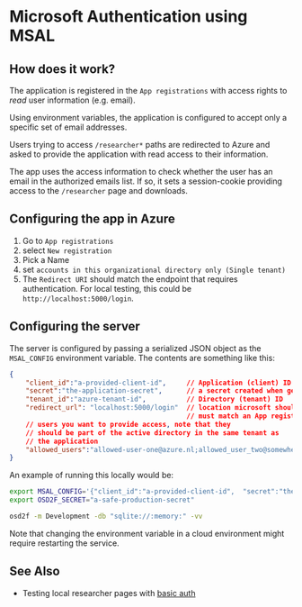 # Microsoft Authentication using MSAL

## How does it work? 

The application is registered in the `App registrations` with access rights to *read* user
information (e.g. email). 

Using environment variables, the application is configured to accept only a specific set of
email addresses. 

Users trying to access `/researcher*` paths are redirected to Azure and asked to provide the
application with read access to their information. 

The app uses the access information to check whether the user has an email in the authorized emails list. If so, it sets a session-cookie providing access to the `/researcher` page and downloads.

## Configuring the app in Azure

1. Go to `App registrations`
2. select `New registration`
3. Pick a Name
4. set `accounts in this organizational directory only (Single tenant)`
5. The `Redirect URI` should match the endpoint that requires authentication. 
   For local testing, this could be `http://localhost:5000/login`. 


## Configuring the server

The server is configured by passing a serialized JSON object as the `MSAL_CONFIG` environment variable. The contents are something like this: 

```json
{
    "client_id":"a-provided-client-id",     // Application (client) ID
    "secret":"the-application-secret",      // a secret created when generating the app registration
    "tenant_id":"azure-tenant-id",          // Directory (tenant) ID
    "redirect_url": "localhost:5000/login"  // location microsoft should send users to after login in,
                                            // must match an App registration entry
    // users you want to provide access, note that they
    // should be part of the active directory in the same tenant as 
    // the application
    "allowed_users":"allowed-user-one@azure.nl;allowed_user_two@somewhere.com"
}
```

An example of running this locally would be: 

```bash
export MSAL_CONFIG='{"client_id":"a-provided-client-id",  "secret":"the-application-secret", "tenant_id":"azure-tenant-id", "allowed_users":"allowed-user-one@azure.nl;allowed_user_two@somewhere.com"}'
export OSD2F_SECRET="a-safe-production-secret"

osd2f -m Development -db "sqlite://:memory:" -vv

```

Note that changing the environment variable in a cloud environment might require restarting the service.

## See Also

- Testing local researcher pages with [basic auth](/docs/basic_authentication.md)